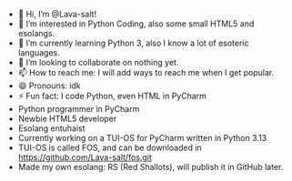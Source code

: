 - 👋 Hi, I’m @Lava-salt!
- 👀 I’m interested in Python Coding, also some small HTML5 and esolangs.
- 🌱 I’m currently learning Python 3, also I know a lot of esoteric languages.
- 💞️ I’m looking to collaborate on nothing yet.
- 📫 How to reach me: I will add ways to reach me when I get popular.
- 😄 Pronouns: idk
- ⚡ Fun fact: I code Python, even HTML in PyCharm
- Python programmer in PyCharm
- Newbie HTML5 developer
- Esolang entuhaist
- Currently working on a TUI-OS for PyCharm written in Python 3.13
- TUI-OS is called FOS, and can be downloaded in https://github.com/Lava-salt/fos.git
- Made my own esolang: RS (Red Shallots), will publish it in GitHub later.

<!---
Lava-salt/Lava-salt is a ✨ special ✨ repository because its `README.md` (this file) appears on your GitHub profile.
You can click the Preview link to take a look at your changes.
--->
